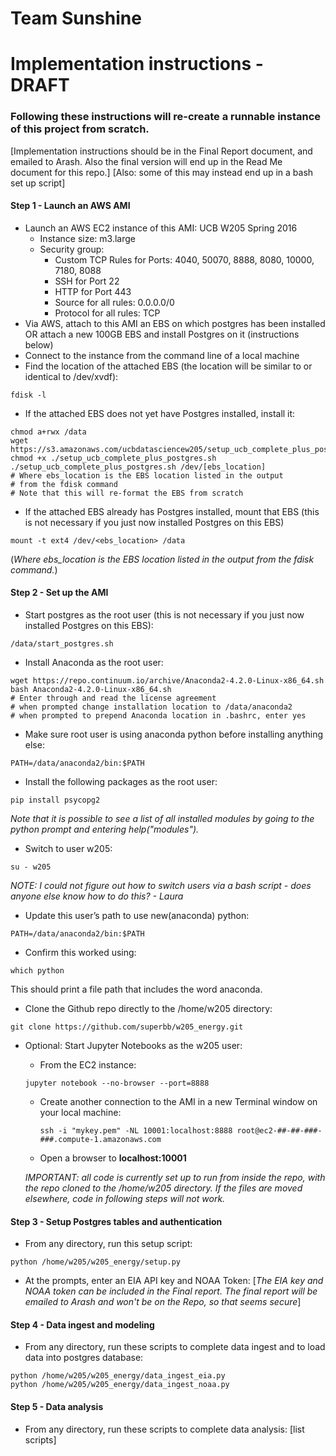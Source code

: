 # Team Sunshine

# Implementation instructions - DRAFT
### Following these instructions will re-create a runnable instance of this project from scratch.

[Implementation instructions should be in the Final Report document, and emailed to Arash. Also the final version will end up in the Read Me document for this repo.]
[Also: some of this may instead end up in a bash set up script]


#### Step 1 - Launch an AWS AMI
* Launch an AWS EC2 instance of this AMI: UCB W205 Spring 2016
    * Instance size: m3.large
    * Security group:
        * Custom TCP Rules for Ports: 4040, 50070, 8888, 8080, 10000, 7180, 8088
        * SSH for Port 22
        * HTTP for Port 443
        * Source for all rules: 0.0.0.0/0
        * Protocol for all rules:  TCP
* Via AWS, attach to this AMI an EBS on which postgres has been installed OR attach a new 100GB EBS and install Postgres on it (instructions below)
* Connect to the instance from the command line of a local machine
* Find the location of the attached EBS (the location will be similar to or identical to /dev/xvdf):
```
fdisk -l
```

* If the attached EBS does not yet have Postgres installed, install it:
```
chmod a+rwx /data
wget https://s3.amazonaws.com/ucbdatasciencew205/setup_ucb_complete_plus_postgres.sh
chmod +x ./setup_ucb_complete_plus_postgres.sh
./setup_ucb_complete_plus_postgres.sh /dev/[ebs_location]
# Where ebs_location is the EBS location listed in the output
# from the fdisk command
# Note that this will re-format the EBS from scratch
```

* If the attached EBS already has Postgres installed, mount that EBS (this is not necessary if you just now installed Postgres on this EBS)
```
mount -t ext4 /dev/<ebs_location> /data
```
(_Where ebs_location is the EBS location listed in the output from the fdisk command._)

#### Step 2 - Set up the AMI
* Start postgres as the root user (this is not necessary if you just now installed Postgres on this EBS):
```
/data/start_postgres.sh
```

* Install Anaconda as the root user:
```
wget https://repo.continuum.io/archive/Anaconda2-4.2.0-Linux-x86_64.sh
bash Anaconda2-4.2.0-Linux-x86_64.sh
# Enter through and read the license agreement
# when prompted change installation location to /data/anaconda2
# when prompted to prepend Anaconda location in .bashrc, enter yes
```

* Make sure root user is using anaconda python before installing anything else:
```
PATH=/data/anaconda2/bin:$PATH
```

* Install the following packages as the root user:
```
pip install psycopg2
```
_Note that it is possible to see a list of all installed modules by going to the python prompt and entering help("modules")._


* Switch to user w205:
```
su - w205
```
_NOTE: I could not figure out how to switch users via a bash script - does anyone else know how to do this? - Laura_

* Update this user’s path to use new(anaconda) python:
```
PATH=/data/anaconda2/bin:$PATH
```

* Confirm this worked using:
```
which python
```
This should print a file path that includes the word anaconda.

* Clone the Github repo directly to the /home/w205 directory:
```
git clone https://github.com/superbb/w205_energy.git
```

* Optional:  Start Jupyter Notebooks as the w205 user:
   * From the EC2 instance:
   ```
   jupyter notebook --no-browser --port=8888
   ```
   * Create another connection to the AMI in a new Terminal window on your local machine:
     ```
     ssh -i "mykey.pem" -NL 10001:localhost:8888 root@ec2-##-##-###-###.compute-1.amazonaws.com
     ```
   * Open a browser to __localhost:10001__

   _IMPORTANT:  all code is currently set up to run from inside the repo, with the repo cloned to the /home/w205 directory. If the files are moved elsewhere, code in following steps will not work._

#### Step 3 - Setup Postgres tables and authentication
* From any directory, run this setup script:
```
python /home/w205/w205_energy/setup.py
```

* At the prompts, enter an EIA API key and NOAA Token: [_The EIA key and NOAA token can be included in the Final report. The final report will be emailed to Arash and won't be on the Repo, so that seems secure_]


#### Step 4 - Data ingest and modeling
* From any directory, run these scripts to complete data ingest and to load data into postgres database:
```
python /home/w205/w205_energy/data_ingest_eia.py
python /home/w205/w205_energy/data_ingest_noaa.py
```

#### Step 5 - Data analysis
* From any directory, run these scripts to complete data analysis:
[list scripts]
